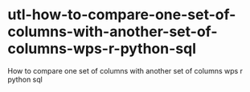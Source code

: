 # utl-how-to-compare-one-set-of-columns-with-another-set-of-columns-wps-r-python-sql
How to compare one set of columns with another set of columns wps r python sql
